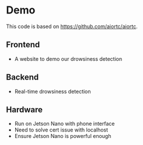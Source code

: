 # Demo
This code is based on https://github.com/aiortc/aiortc.

## Frontend
- A website to demo our drowsiness detection

## Backend
- Real-time drowsiness detection

## Hardware
- Run on Jetson Nano with phone interface
- Need to solve cert issue with localhost
- Ensure Jetson Nano is powerful enough
